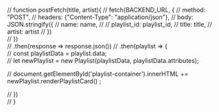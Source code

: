   //   function postFetch(title, artist){
  //   fetch(BACKEND_URL, {
  //     method: "POST",
  //     headers: {"Content-Type": "application/json"},
  //     body: JSON.stringify({
  //       name: name,
  //      // playlist_id: playlist_id,
  //       title: title, 
  //       artist: artist
  //     })      
  //   })    
  //   .then(response => response.json())
  //   .then(playlist => {          
  //     const playlistData = playlist.data;      
  //     let newPlaylist = new Playlist(playlistData, playlistData.attributes);
    
  //     document.getElementById('playlist-container').innerHTML += newPlaylist.renderPlaylistCard() ;
   
  //   })  
  // }
